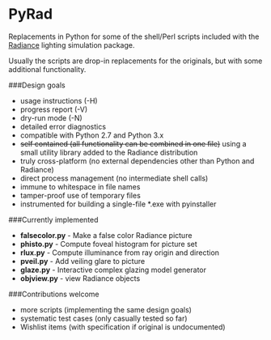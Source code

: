 # PyRad
Replacements in Python for some of the shell/Perl scripts included with the
[Radiance](http://www.radiance-online.org/) lighting simulation package.

Usually the scripts are drop-in replacements for the originals, but with
some additional functionality.

###Design goals
 - usage instructions (-H)
 - progress report (-V)
 - dry-run mode (-N)
 - detailed error diagnostics
 - compatible with Python 2.7 and Python 3.x
 - ~~self contained (all functionality can be combined in one file)~~
   using a small utility library added to the Radiance distribution
 - truly cross-platform (no external dependencies other than Python and Radiance)
 - direct process management (no intermediate shell calls)
 - immune to whitespace in file names
 - tamper-proof use of temporary files
 - instrumented for building a single-file *.exe with pyinstaller

###Currently implemented
 * **falsecolor.py** - Make a false color Radiance picture
 * **phisto.py** - Compute foveal histogram for picture set
 * **rlux.py** - Compute illuminance from ray origin and direction
 * **pveil.py** - Add veiling glare to picture
 * **glaze.py** - Interactive complex glazing model generator
 * **objview.py** - view Radiance objects

###Contributions welcome
 - more scripts (implementing the same design goals)
 - systematic test cases (only casually tested so far)
 - Wishlist items (with specification if original is undocumented)
